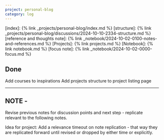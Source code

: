 ```yaml
---
project: personal-blog
category: log
---
```

[index]: {% link _projects/personal-blog/index.md %}
[structure]: {% link _projects/personal-blog/discussions/2024-10-10-2334-structure.md %}
[reference and thoughts note]: {% link _notebook/2024-10-02-0100-notes-and-references.md %}
[Projects]: {% link projects.md %}
[Notebook]: {% link notebook.md %}
[focus note]: {% link _notebook/2024-10-02-0000-focus.md %}


## Done

Add courses to inspirations
Add projects structure to project listing page

---

## NOTE - 

Revise previous notes for discussion points and next step - replicate relevant to the following notes. 

Idea for project: Add a relevance timeout on note replication - that way they are replicated forward until revised or dropped by either time or explicitly. 

